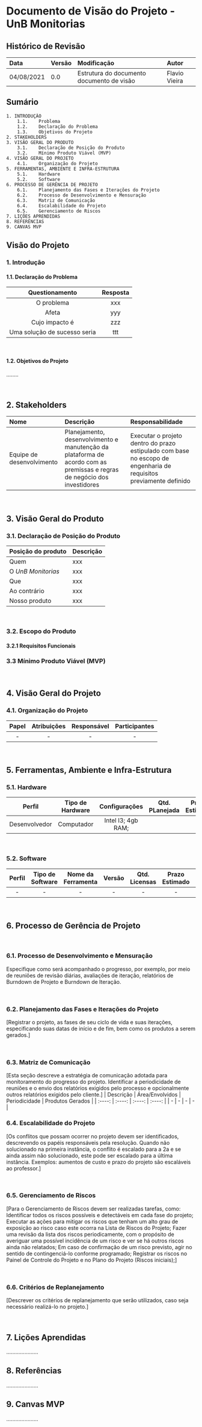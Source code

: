 # Documento de Visão do Projeto -  UnB Monitorias

## Histórico de Revisão
| Data   | Versão | Modificação  | Autor  |
| :-- | :-- | :-- | :-- |
| 04/08/2021 | 0.0 | Estrutura do documento documento de visão|  Flavio Vieira |

## Sumário
    1. INTRODUÇÃO    
        1.1.	Problema 
        1.2.	Declaração do Problema  
        1.3.	Objetivos do Projeto
    2. STAKEHOLDERS  
    3. VISÃO GERAL DO PRODUTO  
        3.1.	Declaração de Posição do Produto  
        3.2.	Mínimo Produto Viável (MVP)
    4. VISÃO GERAL DO PROJETO  
        4.1.	Organização do Projeto  
    5. FERRAMENTAS, AMBIENTE E INFRA-ESTRUTURA  
        5.1.	Hardware  
        5.2.	Software
    6. PROCESSO DE GERÊNCIA DE PROJETO  
        6.1.	Planejamento das Fases e Iterações do Projeto  
        6.2.	Processo de Desenvolvimento e Mensuração  
        6.3.	Matriz de Comunicação  
        6.4.	Escalabilidade do Projeto  
        6.5.	Gerenciamento de Riscos  
    7. LIÇÕES APRENDIDAS
    8. REFERÊNCIAS
    9. CANVAS MVP

## Visão do Projeto
### 1. Introdução  
#### 1.1. Declaração do Problema
| Questionamento | Resposta |
| :--: | :--: |
| O problema  | xxx |
| Afeta | yyy |
| Cujo impacto é | zzz |
| Uma solução de sucesso seria | ttt |  

&nbsp;
#### 1.2. Objetivos do Projeto
........

&nbsp;
## 2. Stakeholders
| Nome | Descrição | Responsabilidade |
| :-- | :-- | :-- |  
| Equipe de desenvolvimento | Planejamento, desenvolvimento e manutenção da plataforma de acordo com as premissas e regras de negócio dos investidores |Executar o projeto dentro do prazo estipulado com base no escopo de engenharia de requisitos previamente definido|

&nbsp;
## 3. Visão Geral do Produto  
### 3.1. Declaração de Posição do Produto
| Posição do produto | Descrição |
|:--|:--|
| Quem | xxx |
| O *UnB Monitorias* | xxx |
| Que | xxx |
| Ao contrário | xxx |
| Nosso produto | xxx |

&nbsp;
### 3.2. Escopo do Produto

#### 3.2.1 Requisitos Funcionais

### 3.3 Mínimo Produto Viável (MVP)


&nbsp;
## 4. Visão Geral do Projeto  
### 4.1. Organização do Projeto
| Papel | Atribuições | Responsável | Participantes |
|:----:|:----:|:----:|:----:|
| - | - | - | - | 

&nbsp;
## 5. Ferramentas, Ambiente e Infra-Estrutura
### 5.1. Hardware  
| Perfil | Tipo de Hardware | Configurações | Qtd. PLanejada | Prazo Estimado | Observação |
|:----:|:----:|:----:|:----:|:----:|:----:|
| Desenvolvedor | Computador | Intel I3; 4gb RAM; | | |

&nbsp;
### 5.2. Software  
| Perfil | Tipo de Software | Nome da Ferramenta | Versão | Qtd. Licensas | Prazo Estimado | Observação |
|:----:|:----:|:----:|:----:|:----:|:----:|:----:|
| - | - | - | - | - | - | - | 
&nbsp;

## 6. Processo de Gerência de Projeto  
&nbsp;
### 6.1. Processo de Desenvolvimento e Mensuração  
Especifique como será acompanhado o progresso, por exemplo, por meio de reuniões de revisão diárias, avaliações de iteração, relatórios de Burndown de Projeto e Burndown de Iteração.

&nbsp;
### 6.2. Planejamento das Fases e Iterações do Projeto
[Registrar o projeto, as fases de seu ciclo de vida e suas iterações, especificando suas datas de início e de fim, bem como os produtos a serem gerados.]  


&nbsp;
### 6.3. Matriz de Comunicação 
[Esta seção descreve a estratégia de comunicação adotada para monitoramento do progresso do projeto. Identificar a periodicidade de reuniões e o envio dos relatórios exigidos pelo processo e opcionalmente outros relatórios exigidos pelo cliente.] 
| Descrição | Área/Envolvidos | Periodicidade | Produtos Gerados |
| :----: | :----: | :----: | :----: |
| - | - | - | - |

### 6.4. Escalabilidade do Projeto
[Os conflitos que possam ocorrer no projeto devem ser identificados, descrevendo os papéis responsáveis pela resolução. Quando não solucionado na primeira instância, o conflito é escalado para a 2a e se ainda assim não solucionado, este pode ser escalado para a última instância. Exemplos: aumentos de custo e prazo do projeto são escaláveis ao professor.] 

&nbsp;
### 6.5. Gerenciamento de Riscos
[Para o Gerenciamento de Riscos devem ser realizadas tarefas, como:  
Identificar todos os riscos possíveis e detectáveis em cada fase do projeto; 
Executar as ações para mitigar os riscos que tenham um alto grau de exposição ao risco caso este ocorra na Lista de Riscos do Projeto;
Fazer uma revisão da lista dos riscos periodicamente, com o propósito de averiguar uma possível incidência de um risco e ver se há outros riscos ainda não relatados;
Em caso de confirmação de um risco previsto, agir no sentido de contingenciá-lo conforme programado;
Registrar os riscos no Painel de Controle do Projeto e no Plano do Projeto (Riscos iniciais);]


&nbsp;
### 6.6. Critérios de Replanejamento  
[Descrever os critérios de replanejamento que serão utilizados, caso seja necessário realizá-lo no projeto.]

&nbsp;
## 7. Lições Aprendidas
.....................
## 8. Referências 
.....................
## 9. Canvas MVP 
.....................




